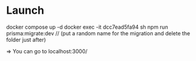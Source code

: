 # Launch 

docker compose up -d
docker exec -it dcc7ead5fa94 sh
npm run prisma:migrate:dev // (put a random name for the migration and delete the folder just after)

=> You can go to localhost:3000/